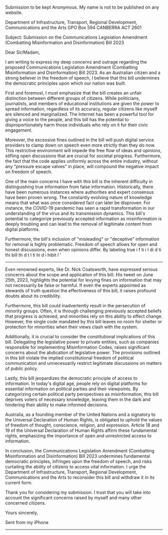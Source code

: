 Submission to be kept Anonymous. My name is not to be published on any website.

Department of Infrastructure, Transport, Regional Development, Communications and the Arts
GPO Box 594
CANBERRA ACT 2601

Subject: Submission on the Communications Legislation Amendment (Combatting Misinformation and
Disinformation) Bill 2023

Dear Sir/Madam,

I am writing to express my deep concerns and outrage regarding the proposed Communications Legislation
Amendment (Combatting Misinformation and Disinformation) Bill 2023. As an Australian citizen and a strong
believer in the freedom of speech, I believe that this bill undermines the democratic principles upon which our
nation was built.

First and foremost, I must emphasize that the bill creates an unfair distinction between different groups of
citizens. While politicians, journalists, and members of educational institutions are given the power to spread
information, regardless of its accuracy, regular citizens like myself are silenced and marginalized. The Internet
has been a powerful tool for giving a voice to the people, and this bill has the potential to disproportionately
harm those individuals who rely on it for their civic engagement.

Moreover, the excessive fines outlined in the bill will push digital service providers to clamp down on speech
even more strictly than they do now. This restrictive environment will impede the free flow of ideas and
opinions, stifling open discussions that are crucial for societal progress. Furthermore, the fact that the code
applies uniformly across the entire industry, without any "pressure escape valves" in place, will compound the
negative impact on freedom of speech.

One of the main concerns I have with this bill is the inherent difficulty in distinguishing true information from
false information. Historically, there have been numerous instances where authorities and expert consensus
have been proven wrong. The constantly evolving nature of knowledge means that what was once considered
fact can later be disproven. For instance, the COVID-19 pandemic has seen a rapid transformation in our
understanding of the virus and its transmission dynamics. This bill's potential to categorize previously accepted
information as misinformation is deeply troubling and can lead to the removal of legitimate content from digital
platforms.

Furthermore, the bill's inclusion of "misleading" or "deceptive" information for removal is highly problematic.
Freedom of speech allows for open and honest discussions, even when opinions differ. By labeling true
i f ti i l di d ti thi bill th d t l ti hi d i hibit l '


-----

Even renowned experts, like Dr. Nick Coatsworth, have expressed serious concerns about the scope and
application of this bill. His tweet on June 25th, 2023, highlights the potential for levying fines on information
that may not necessarily be false or harmful. If even the experts appointed as stewards of truth question the
effectiveness of this bill, it raises profound doubts about its credibility.

Furthermore, this bill could inadvertently result in the persecution of minority groups. Often, it is through
challenging previously accepted beliefs that progress is achieved, and minorities rely on this ability to effect
change. However, the single code mandated by this bill leaves no room for shelter or protection for minorities
when their views clash with the system.

Additionally, it is crucial to consider the constitutional implications of this bill. Delegating the legislative power
to private entities, such as companies responsible for implementing Misinformation Codes, raises significant
concerns about the abdication of legislative power. The provisions outlined in this bill violate the implied
constitutional freedom of political communication and unnecessarily restrict legitimate discussions on matters
of public policy.

Lastly, this bill jeopardizes the democratic principle of access to information. In today's digital age, people rely
on digital platforms for essential information on political parties and their viewpoints. By categorizing certain
political party perspectives as misinformation, this bill deprives voters of necessary knowledge, leaving them in
the dark and hindering their ability to make informed decisions.

Australia, as a founding member of the United Nations and a signatory to the Universal Declaration of Human
Rights, is obligated to uphold the values of freedom of thought, conscience, religion, and expression. Article 18
and 19 of the Universal Declaration of Human Rights affirm these fundamental rights, emphasizing the
importance of open and unrestricted access to information.

In conclusion, the Communications Legislation Amendment (Combatting Misinformation and Disinformation)
Bill 2023 undermines fundamental democratic principles, infringes upon the freedom of speech, and risks
curtailing the ability of citizens to access vital information. I urge the Department of Infrastructure, Transport,
Regional Development, Communications and the Arts to reconsider this bill and withdraw it in its current form.

Thank you for considering my submission. I trust that you will take into account the significant concerns raised
by myself and many other concerned citizens.

Yours sincerely,

Sent from my iPhone


-----

